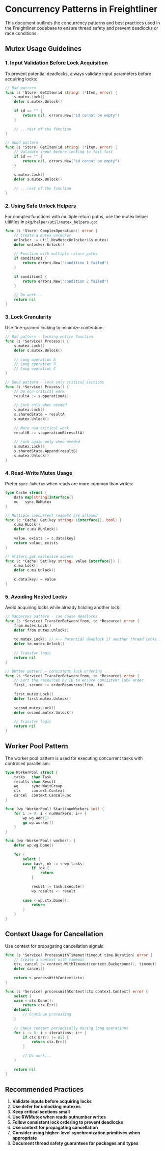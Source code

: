 # Concurrency Patterns in Freightliner

This document outlines the concurrency patterns and best practices used in the Freightliner codebase to ensure thread safety and prevent deadlocks or race conditions.

## Mutex Usage Guidelines

### 1. Input Validation Before Lock Acquisition

To prevent potential deadlocks, always validate input parameters before acquiring locks:

```go
// Bad pattern
func (s *Store) GetItem(id string) (*Item, error) {
    s.mutex.Lock()
    defer s.mutex.Unlock()
    
    if id == "" {
        return nil, errors.New("id cannot be empty")
    }
    
    // ...rest of the function
}

// Good pattern
func (s *Store) GetItem(id string) (*Item, error) {
    // Validate input before locking to fail fast
    if id == "" {
        return nil, errors.New("id cannot be empty")
    }
    
    s.mutex.Lock()
    defer s.mutex.Unlock()
    
    // ...rest of the function
}
```

### 2. Using Safe Unlock Helpers

For complex functions with multiple return paths, use the mutex helper utilities in `pkg/helper/util/mutex_helpers.go`:

```go
func (s *Store) ComplexOperation() error {
    // Create a mutex unlocker
    unlocker := util.NewMutexUnlocker(&s.mutex)
    defer unlocker.Unlock()
    
    // Function with multiple return paths
    if condition1 {
        return errors.New("condition 1 failed")
    }
    
    if condition2 {
        return errors.New("condition 2 failed")
    }
    
    // Do work...
    return nil
}
```

### 3. Lock Granularity

Use fine-grained locking to minimize contention:

```go
// Bad pattern - locking entire function
func (s *Service) Process() {
    s.mutex.Lock()
    defer s.mutex.Unlock()
    
    // Long operation A
    // Long operation B
    // Long operation C
}

// Good pattern - lock only critical sections
func (s *Service) Process() {
    // Do non-critical work
    resultA := s.operationA()
    
    // Lock only when needed
    s.mutex.Lock()
    s.sharedState = resultA
    s.mutex.Unlock()
    
    // More non-critical work
    resultB := s.operationB(resultA)
    
    // Lock again only when needed
    s.mutex.Lock()
    s.sharedState.Append(resultB)
    s.mutex.Unlock()
}
```

### 4. Read-Write Mutex Usage

Prefer `sync.RWMutex` when reads are more common than writes:

```go
type Cache struct {
    data map[string]interface{}
    mu   sync.RWMutex
}

// Multiple concurrent readers are allowed
func (c *Cache) Get(key string) (interface{}, bool) {
    c.mu.RLock()
    defer c.mu.RUnlock()
    
    value, exists := c.data[key]
    return value, exists
}

// Writers get exclusive access
func (c *Cache) Set(key string, value interface{}) {
    c.mu.Lock()
    defer c.mu.Unlock()
    
    c.data[key] = value
}
```

### 5. Avoiding Nested Locks

Avoid acquiring locks while already holding another lock:

```go
// Dangerous pattern - can cause deadlocks
func (s *Service) TransferBetween(from, to *Resource) error {
    from.mutex.Lock()
    defer from.mutex.Unlock()
    
    to.mutex.Lock() // <-- Potential deadlock if another thread locks in reverse order
    defer to.mutex.Unlock()
    
    // Transfer logic
    return nil
}

// Better pattern - consistent lock ordering
func (s *Service) TransferBetween(from, to *Resource) error {
    // Sort the resources by ID to ensure consistent lock order
    first, second := orderResources(from, to)
    
    first.mutex.Lock()
    defer first.mutex.Unlock()
    
    second.mutex.Lock()
    defer second.mutex.Unlock()
    
    // Transfer logic
    return nil
}
```

## Worker Pool Pattern

The worker pool pattern is used for executing concurrent tasks with controlled parallelism:

```go
type WorkerPool struct {
    tasks   chan Task
    results chan Result
    wg      sync.WaitGroup
    ctx     context.Context
    cancel  context.CancelFunc
}

func (wp *WorkerPool) Start(numWorkers int) {
    for i := 0; i < numWorkers; i++ {
        wp.wg.Add(1)
        go wp.worker()
    }
}

func (wp *WorkerPool) worker() {
    defer wp.wg.Done()
    
    for {
        select {
        case task, ok := <-wp.tasks:
            if !ok {
                return
            }
            
            result := task.Execute()
            wp.results <- result
            
        case <-wp.ctx.Done():
            return
        }
    }
}
```

## Context Usage for Cancellation

Use context for propagating cancellation signals:

```go
func (s *Service) ProcessWithTimeout(timeout time.Duration) error {
    // Create a context with timeout
    ctx, cancel := context.WithTimeout(context.Background(), timeout)
    defer cancel()
    
    return s.processWithContext(ctx)
}

func (s *Service) processWithContext(ctx context.Context) error {
    select {
    case <-ctx.Done():
        return ctx.Err()
    default:
        // Continue processing
    }
    
    // Check context periodically during long operations
    for i := 0; i < iterations; i++ {
        if ctx.Err() != nil {
            return ctx.Err()
        }
        
        // Do work...
    }
    
    return nil
}
```

## Recommended Practices

1. **Validate inputs before acquiring locks**
2. **Use defer for unlocking mutexes**
3. **Keep critical sections small**
4. **Use RWMutex when reads outnumber writes**
5. **Follow consistent lock ordering to prevent deadlocks**
6. **Use context for propagating cancellation**
7. **Consider using higher-level synchronization primitives when appropriate**
8. **Document thread safety guarantees for packages and types**